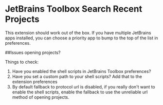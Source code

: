 # JetBrains Toolbox Search Recent Projects

This extension should work out of the box. If you have multiple JetBrains apps installed, you can choose a priority app to bump to the top of the list in preferences.

##Issues opening projects?

Things to check:

 1. Have you enabled the shell scripts in JetBrains Toolbox preferences?
 2. Have you set a custom path to your shell scripts? Add that to the extension preferences
 3. By default fallback to protocol url is disabled, if you really don't want to enable the shell scripts, enable the fallback to use the unreliable url method of opening projects.